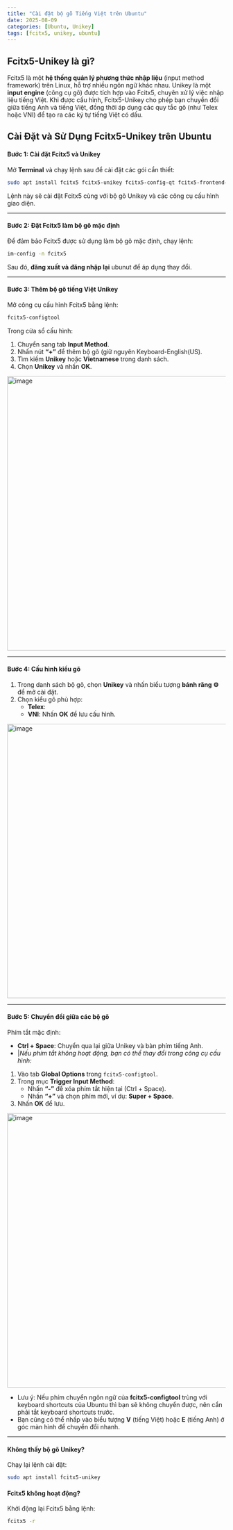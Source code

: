```yaml
---
title: "Cài đặt bộ gõ Tiếng Việt trên Ubuntu"
date: 2025-08-09
categories: [Ubuntu, Unikey]  
tags: [fcitx5, unikey, ubuntu]  
---
```

## Fcitx5-Unikey là gì?

Fcitx5 là một **hệ thống quản lý phương thức nhập liệu** (input method framework) trên Linux, hỗ trợ nhiều ngôn ngữ khác nhau. Unikey là một **input engine** (công cụ gõ) được tích hợp vào Fcitx5, chuyên xử lý việc nhập liệu tiếng Việt. Khi được cấu hình, Fcitx5-Unikey cho phép bạn chuyển đổi giữa tiếng Anh và tiếng Việt, đồng thời áp dụng các quy tắc gõ (như Telex hoặc VNI) để tạo ra các ký tự tiếng Việt có dấu.
## Cài Đặt và Sử Dụng Fcitx5-Unikey trên Ubuntu
#### Bước 1: Cài đặt Fcitx5 và Unikey
Mở **Terminal** và chạy lệnh sau để cài đặt các gói cần thiết:

```bash
sudo apt install fcitx5 fcitx5-unikey fcitx5-config-qt fcitx5-frontend-gtk3 fcitx5-frontend-gtk4
```

Lệnh này sẽ cài đặt Fcitx5 cùng với bộ gõ Unikey và các công cụ cấu hình giao diện.

---
#### Bước 2: Đặt Fcitx5 làm bộ gõ mặc định
Để đảm bảo Fcitx5 được sử dụng làm bộ gõ mặc định, chạy lệnh:

```bash
im-config -n fcitx5
```

Sau đó, **đăng xuất và đăng nhập lại** ubunut để áp dụng thay đổi.

---
#### Bước 3: Thêm bộ gõ tiếng Việt Unikey
Mở công cụ cấu hình Fcitx5 bằng lệnh:

```bash
fcitx5-configtool
```

Trong cửa sổ cấu hình:
1. Chuyển sang tab **Input Method**.
2. Nhấn nút **“+”** để thêm bộ gõ (giữ nguyên Keyboard-English(US).
3. Tìm kiếm **Unikey** hoặc **Vietnamese** trong danh sách.
4. Chọn **Unikey** và nhấn **OK**.
<img width="816" height="632" alt="image" src="https://github.com/user-attachments/assets/a051408c-3eb9-455d-be3b-32ee271b1cc7" />

---
#### Bước 4: Cấu hình kiểu gõ

1. Trong danh sách bộ gõ, chọn **Unikey** và nhấn biểu tượng **bánh răng ⚙** để mở cài đặt.
2. Chọn kiểu gõ phù hợp:
    - **Telex**:
    - **VNI**:
Nhấn **OK** để lưu cấu hình.
<img width="849" height="632" alt="image" src="https://github.com/user-attachments/assets/e7f427f4-8632-4a61-8019-a4017321e168" />


---
#### Bước 5: Chuyển đổi giữa các bộ gõ
Phím tắt mặc định:

- **Ctrl + Space**: Chuyển qua lại giữa Unikey và bàn phím tiếng Anh.
- |*Nếu phím tắt không hoạt động, bạn có thể thay đổi trong công cụ cấu hình:*
1. Vào tab **Global Options** trong `fcitx5-configtool`.
2. Trong mục **Trigger Input Method**:
    - Nhấn **“-”** để xóa phím tắt hiện tại (Ctrl + Space).
    - Nhấn **“+”** và chọn phím mới, ví dụ: **Super + Space**.
3. Nhấn **OK** để lưu.
<img width="849" height="632" alt="image" src="https://github.com/user-attachments/assets/0f861afb-c5c6-4b61-8d9d-e92e7fcf27f2" />


- Lưu ý: Nếu phím chuyển ngôn ngữ của **fcitx5-configtool** trùng với keyboard shortcuts của Ubuntu thì bạn sẽ không chuyển được, nên cần phải tắt keyboard shortcuts trước.
- Bạn cũng có thể nhấp vào biểu tượng **V** (tiếng Việt) hoặc **E** (tiếng Anh) ở góc màn hình để chuyển đổi nhanh.

---
#### Không thấy bộ gõ Unikey?

Chạy lại lệnh cài đặt:

```bash
sudo apt install fcitx5-unikey
```
#### Fcitx5 không hoạt động?
Khởi động lại Fcitx5 bằng lệnh:

```bash
fcitx5 -r
```
